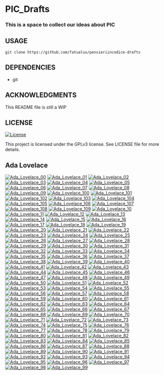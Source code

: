 # PIC_Drafts

### This is a space to collect our ideas about PIC

## USAGE

```
git clone https://github.com/fatualux/pensieriincodice-drafts
```

## DEPENDENCIES

- git

## ACKNOWLEDGMENTS

This README file is still a WIP


## LICENSE

[![License](https://img.shields.io/badge/License-GPL%20v3-blue.svg)](http://www.gnu.org/licenses/gpl-3.0)

This project is licensed under the GPLv3 license.
See LICENSE file for more details.

## Ada Lovelace

<div class="gallery">
  <a href="images/Ada_Lovelace_00.png"><img class="thumbnail" src="thumbs/Ada_Lovelace_00.png" alt="Ada_Lovelace_00"></a>
  <a href="images/Ada_Lovelace_01.png"><img class="thumbnail" src="thumbs/Ada_Lovelace_01.png" alt="Ada_Lovelace_01"></a>
  <a href="images/Ada_Lovelace_02.png"><img class="thumbnail" src="thumbs/Ada_Lovelace_02.png" alt="Ada_Lovelace_02"></a>
  <a href="images/Ada_Lovelace_03.png"><img class="thumbnail" src="thumbs/Ada_Lovelace_03.png" alt="Ada_Lovelace_03"></a>
  <a href="images/Ada_Lovelace_04.png"><img class="thumbnail" src="thumbs/Ada_Lovelace_04.png" alt="Ada_Lovelace_04"></a>
  <a href="images/Ada_Lovelace_05.png"><img class="thumbnail" src="thumbs/Ada_Lovelace_05.png" alt="Ada_Lovelace_05"></a>
  <a href="images/Ada_Lovelace_06.png"><img class="thumbnail" src="thumbs/Ada_Lovelace_06.png" alt="Ada_Lovelace_06"></a>
  <a href="images/Ada_Lovelace_07.png"><img class="thumbnail" src="thumbs/Ada_Lovelace_07.png" alt="Ada_Lovelace_07"></a>
  <a href="images/Ada_Lovelace_08.png"><img class="thumbnail" src="thumbs/Ada_Lovelace_08.png" alt="Ada_Lovelace_08"></a>
  <a href="images/Ada_Lovelace_09.png"><img class="thumbnail" src="thumbs/Ada_Lovelace_09.png" alt="Ada_Lovelace_09"></a>
  <a href="images/Ada_Lovelace_100.png"><img class="thumbnail" src="thumbs/Ada_Lovelace_100.png" alt="Ada_Lovelace_100"></a>
  <a href="images/Ada_Lovelace_101.png"><img class="thumbnail" src="thumbs/Ada_Lovelace_101.png" alt="Ada_Lovelace_101"></a>
  <a href="images/Ada_Lovelace_102.png"><img class="thumbnail" src="thumbs/Ada_Lovelace_102.png" alt="Ada_Lovelace_102"></a>
  <a href="images/Ada_Lovelace_103.png"><img class="thumbnail" src="thumbs/Ada_Lovelace_103.png" alt="Ada_Lovelace_103"></a>
  <a href="images/Ada_Lovelace_104.png"><img class="thumbnail" src="thumbs/Ada_Lovelace_104.png" alt="Ada_Lovelace_104"></a>
  <a href="images/Ada_Lovelace_105.png"><img class="thumbnail" src="thumbs/Ada_Lovelace_105.png" alt="Ada_Lovelace_105"></a>
  <a href="images/Ada_Lovelace_106.png"><img class="thumbnail" src="thumbs/Ada_Lovelace_106.png" alt="Ada_Lovelace_106"></a>
  <a href="images/Ada_Lovelace_107.png"><img class="thumbnail" src="thumbs/Ada_Lovelace_107.png" alt="Ada_Lovelace_107"></a>
  <a href="images/Ada_Lovelace_108.png"><img class="thumbnail" src="thumbs/Ada_Lovelace_108.png" alt="Ada_Lovelace_108"></a>
  <a href="images/Ada_Lovelace_109.png"><img class="thumbnail" src="thumbs/Ada_Lovelace_109.png" alt="Ada_Lovelace_109"></a>
  <a href="images/Ada_Lovelace_10.png"><img class="thumbnail" src="thumbs/Ada_Lovelace_10.png" alt="Ada_Lovelace_10"></a>
  <a href="images/Ada_Lovelace_11.png"><img class="thumbnail" src="thumbs/Ada_Lovelace_11.png" alt="Ada_Lovelace_11"></a>
  <a href="images/Ada_Lovelace_12.png"><img class="thumbnail" src="thumbs/Ada_Lovelace_12.png" alt="Ada_Lovelace_12"></a>
  <a href="images/Ada_Lovelace_13.png"><img class="thumbnail" src="thumbs/Ada_Lovelace_13.png" alt="Ada_Lovelace_13"></a>
  <a href="images/Ada_Lovelace_14.png"><img class="thumbnail" src="thumbs/Ada_Lovelace_14.png" alt="Ada_Lovelace_14"></a>
  <a href="images/Ada_Lovelace_15.png"><img class="thumbnail" src="thumbs/Ada_Lovelace_15.png" alt="Ada_Lovelace_15"></a>
  <a href="images/Ada_Lovelace_16.png"><img class="thumbnail" src="thumbs/Ada_Lovelace_16.png" alt="Ada_Lovelace_16"></a>
  <a href="images/Ada_Lovelace_17.png"><img class="thumbnail" src="thumbs/Ada_Lovelace_17.png" alt="Ada_Lovelace_17"></a>
  <a href="images/Ada_Lovelace_18.png"><img class="thumbnail" src="thumbs/Ada_Lovelace_18.png" alt="Ada_Lovelace_18"></a>
  <a href="images/Ada_Lovelace_19.png"><img class="thumbnail" src="thumbs/Ada_Lovelace_19.png" alt="Ada_Lovelace_19"></a>
  <a href="images/Ada_Lovelace_20.png"><img class="thumbnail" src="thumbs/Ada_Lovelace_20.png" alt="Ada_Lovelace_20"></a>
  <a href="images/Ada_Lovelace_21.png"><img class="thumbnail" src="thumbs/Ada_Lovelace_21.png" alt="Ada_Lovelace_21"></a>
  <a href="images/Ada_Lovelace_22.png"><img class="thumbnail" src="thumbs/Ada_Lovelace_22.png" alt="Ada_Lovelace_22"></a>
  <a href="images/Ada_Lovelace_23.png"><img class="thumbnail" src="thumbs/Ada_Lovelace_23.png" alt="Ada_Lovelace_23"></a>
  <a href="images/Ada_Lovelace_24.png"><img class="thumbnail" src="thumbs/Ada_Lovelace_24.png" alt="Ada_Lovelace_24"></a>
  <a href="images/Ada_Lovelace_25.png"><img class="thumbnail" src="thumbs/Ada_Lovelace_25.png" alt="Ada_Lovelace_25"></a>
  <a href="images/Ada_Lovelace_26.png"><img class="thumbnail" src="thumbs/Ada_Lovelace_26.png" alt="Ada_Lovelace_26"></a>
  <a href="images/Ada_Lovelace_27.png"><img class="thumbnail" src="thumbs/Ada_Lovelace_27.png" alt="Ada_Lovelace_27"></a>
  <a href="images/Ada_Lovelace_28.png"><img class="thumbnail" src="thumbs/Ada_Lovelace_28.png" alt="Ada_Lovelace_28"></a>
  <a href="images/Ada_Lovelace_29.png"><img class="thumbnail" src="thumbs/Ada_Lovelace_29.png" alt="Ada_Lovelace_29"></a>
  <a href="images/Ada_Lovelace_30.png"><img class="thumbnail" src="thumbs/Ada_Lovelace_30.png" alt="Ada_Lovelace_30"></a>
  <a href="images/Ada_Lovelace_31.png"><img class="thumbnail" src="thumbs/Ada_Lovelace_31.png" alt="Ada_Lovelace_31"></a>
  <a href="images/Ada_Lovelace_32.png"><img class="thumbnail" src="thumbs/Ada_Lovelace_32.png" alt="Ada_Lovelace_32"></a>
  <a href="images/Ada_Lovelace_33.png"><img class="thumbnail" src="thumbs/Ada_Lovelace_33.png" alt="Ada_Lovelace_33"></a>
  <a href="images/Ada_Lovelace_34.png"><img class="thumbnail" src="thumbs/Ada_Lovelace_34.png" alt="Ada_Lovelace_34"></a>
  <a href="images/Ada_Lovelace_35.png"><img class="thumbnail" src="thumbs/Ada_Lovelace_35.png" alt="Ada_Lovelace_35"></a>
  <a href="images/Ada_Lovelace_36.png"><img class="thumbnail" src="thumbs/Ada_Lovelace_36.png" alt="Ada_Lovelace_36"></a>
  <a href="images/Ada_Lovelace_37.png"><img class="thumbnail" src="thumbs/Ada_Lovelace_37.png" alt="Ada_Lovelace_37"></a>
  <a href="images/Ada_Lovelace_38.png"><img class="thumbnail" src="thumbs/Ada_Lovelace_38.png" alt="Ada_Lovelace_38"></a>
  <a href="images/Ada_Lovelace_39.png"><img class="thumbnail" src="thumbs/Ada_Lovelace_39.png" alt="Ada_Lovelace_39"></a>
  <a href="images/Ada_Lovelace_40.png"><img class="thumbnail" src="thumbs/Ada_Lovelace_40.png" alt="Ada_Lovelace_40"></a>
  <a href="images/Ada_Lovelace_41.png"><img class="thumbnail" src="thumbs/Ada_Lovelace_41.png" alt="Ada_Lovelace_41"></a>
  <a href="images/Ada_Lovelace_42.png"><img class="thumbnail" src="thumbs/Ada_Lovelace_42.png" alt="Ada_Lovelace_42"></a>
  <a href="images/Ada_Lovelace_43.png"><img class="thumbnail" src="thumbs/Ada_Lovelace_43.png" alt="Ada_Lovelace_43"></a>
  <a href="images/Ada_Lovelace_44.png"><img class="thumbnail" src="thumbs/Ada_Lovelace_44.png" alt="Ada_Lovelace_44"></a>
  <a href="images/Ada_Lovelace_45.png"><img class="thumbnail" src="thumbs/Ada_Lovelace_45.png" alt="Ada_Lovelace_45"></a>
  <a href="images/Ada_Lovelace_46.png"><img class="thumbnail" src="thumbs/Ada_Lovelace_46.png" alt="Ada_Lovelace_46"></a>
  <a href="images/Ada_Lovelace_47.png"><img class="thumbnail" src="thumbs/Ada_Lovelace_47.png" alt="Ada_Lovelace_47"></a>
  <a href="images/Ada_Lovelace_48.png"><img class="thumbnail" src="thumbs/Ada_Lovelace_48.png" alt="Ada_Lovelace_48"></a>
  <a href="images/Ada_Lovelace_49.png"><img class="thumbnail" src="thumbs/Ada_Lovelace_49.png" alt="Ada_Lovelace_49"></a>
  <a href="images/Ada_Lovelace_50.png"><img class="thumbnail" src="thumbs/Ada_Lovelace_50.png" alt="Ada_Lovelace_50"></a>
  <a href="images/Ada_Lovelace_51.png"><img class="thumbnail" src="thumbs/Ada_Lovelace_51.png" alt="Ada_Lovelace_51"></a>
  <a href="images/Ada_Lovelace_52.png"><img class="thumbnail" src="thumbs/Ada_Lovelace_52.png" alt="Ada_Lovelace_52"></a>
  <a href="images/Ada_Lovelace_53.png"><img class="thumbnail" src="thumbs/Ada_Lovelace_53.png" alt="Ada_Lovelace_53"></a>
  <a href="images/Ada_Lovelace_54.png"><img class="thumbnail" src="thumbs/Ada_Lovelace_54.png" alt="Ada_Lovelace_54"></a>
  <a href="images/Ada_Lovelace_55.png"><img class="thumbnail" src="thumbs/Ada_Lovelace_55.png" alt="Ada_Lovelace_55"></a>
  <a href="images/Ada_Lovelace_56.png"><img class="thumbnail" src="thumbs/Ada_Lovelace_56.png" alt="Ada_Lovelace_56"></a>
  <a href="images/Ada_Lovelace_57.png"><img class="thumbnail" src="thumbs/Ada_Lovelace_57.png" alt="Ada_Lovelace_57"></a>
  <a href="images/Ada_Lovelace_58.png"><img class="thumbnail" src="thumbs/Ada_Lovelace_58.png" alt="Ada_Lovelace_58"></a>
  <a href="images/Ada_Lovelace_59.png"><img class="thumbnail" src="thumbs/Ada_Lovelace_59.png" alt="Ada_Lovelace_59"></a>
  <a href="images/Ada_Lovelace_60.png"><img class="thumbnail" src="thumbs/Ada_Lovelace_60.png" alt="Ada_Lovelace_60"></a>
  <a href="images/Ada_Lovelace_61.png"><img class="thumbnail" src="thumbs/Ada_Lovelace_61.png" alt="Ada_Lovelace_61"></a>
  <a href="images/Ada_Lovelace_62.png"><img class="thumbnail" src="thumbs/Ada_Lovelace_62.png" alt="Ada_Lovelace_62"></a>
  <a href="images/Ada_Lovelace_63.png"><img class="thumbnail" src="thumbs/Ada_Lovelace_63.png" alt="Ada_Lovelace_63"></a>
  <a href="images/Ada_Lovelace_64.png"><img class="thumbnail" src="thumbs/Ada_Lovelace_64.png" alt="Ada_Lovelace_64"></a>
  <a href="images/Ada_Lovelace_65.png"><img class="thumbnail" src="thumbs/Ada_Lovelace_65.png" alt="Ada_Lovelace_65"></a>
  <a href="images/Ada_Lovelace_66.png"><img class="thumbnail" src="thumbs/Ada_Lovelace_66.png" alt="Ada_Lovelace_66"></a>
  <a href="images/Ada_Lovelace_67.png"><img class="thumbnail" src="thumbs/Ada_Lovelace_67.png" alt="Ada_Lovelace_67"></a>
  <a href="images/Ada_Lovelace_68.png"><img class="thumbnail" src="thumbs/Ada_Lovelace_68.png" alt="Ada_Lovelace_68"></a>
  <a href="images/Ada_Lovelace_69.png"><img class="thumbnail" src="thumbs/Ada_Lovelace_69.png" alt="Ada_Lovelace_69"></a>
  <a href="images/Ada_Lovelace_70.png"><img class="thumbnail" src="thumbs/Ada_Lovelace_70.png" alt="Ada_Lovelace_70"></a>
  <a href="images/Ada_Lovelace_71.png"><img class="thumbnail" src="thumbs/Ada_Lovelace_71.png" alt="Ada_Lovelace_71"></a>
  <a href="images/Ada_Lovelace_72.png"><img class="thumbnail" src="thumbs/Ada_Lovelace_72.png" alt="Ada_Lovelace_72"></a>
  <a href="images/Ada_Lovelace_73.png"><img class="thumbnail" src="thumbs/Ada_Lovelace_73.png" alt="Ada_Lovelace_73"></a>
  <a href="images/Ada_Lovelace_74.png"><img class="thumbnail" src="thumbs/Ada_Lovelace_74.png" alt="Ada_Lovelace_74"></a>
  <a href="images/Ada_Lovelace_75.png"><img class="thumbnail" src="thumbs/Ada_Lovelace_75.png" alt="Ada_Lovelace_75"></a>
  <a href="images/Ada_Lovelace_76.png"><img class="thumbnail" src="thumbs/Ada_Lovelace_76.png" alt="Ada_Lovelace_76"></a>
  <a href="images/Ada_Lovelace_77.png"><img class="thumbnail" src="thumbs/Ada_Lovelace_77.png" alt="Ada_Lovelace_77"></a>
  <a href="images/Ada_Lovelace_78.png"><img class="thumbnail" src="thumbs/Ada_Lovelace_78.png" alt="Ada_Lovelace_78"></a>
  <a href="images/Ada_Lovelace_79.png"><img class="thumbnail" src="thumbs/Ada_Lovelace_79.png" alt="Ada_Lovelace_79"></a>
  <a href="images/Ada_Lovelace_80.png"><img class="thumbnail" src="thumbs/Ada_Lovelace_80.png" alt="Ada_Lovelace_80"></a>
  <a href="images/Ada_Lovelace_81.png"><img class="thumbnail" src="thumbs/Ada_Lovelace_81.png" alt="Ada_Lovelace_81"></a>
  <a href="images/Ada_Lovelace_82.png"><img class="thumbnail" src="thumbs/Ada_Lovelace_82.png" alt="Ada_Lovelace_82"></a>
  <a href="images/Ada_Lovelace_83.png"><img class="thumbnail" src="thumbs/Ada_Lovelace_83.png" alt="Ada_Lovelace_83"></a>
  <a href="images/Ada_Lovelace_84.png"><img class="thumbnail" src="thumbs/Ada_Lovelace_84.png" alt="Ada_Lovelace_84"></a>
  <a href="images/Ada_Lovelace_85.png"><img class="thumbnail" src="thumbs/Ada_Lovelace_85.png" alt="Ada_Lovelace_85"></a>
  <a href="images/Ada_Lovelace_86.png"><img class="thumbnail" src="thumbs/Ada_Lovelace_86.png" alt="Ada_Lovelace_86"></a>
  <a href="images/Ada_Lovelace_87.png"><img class="thumbnail" src="thumbs/Ada_Lovelace_87.png" alt="Ada_Lovelace_87"></a>
  <a href="images/Ada_Lovelace_88.png"><img class="thumbnail" src="thumbs/Ada_Lovelace_88.png" alt="Ada_Lovelace_88"></a>
  <a href="images/Ada_Lovelace_89.png"><img class="thumbnail" src="thumbs/Ada_Lovelace_89.png" alt="Ada_Lovelace_89"></a>
  <a href="images/Ada_Lovelace_90.png"><img class="thumbnail" src="thumbs/Ada_Lovelace_90.png" alt="Ada_Lovelace_90"></a>
  <a href="images/Ada_Lovelace_91.png"><img class="thumbnail" src="thumbs/Ada_Lovelace_91.png" alt="Ada_Lovelace_91"></a>
  <a href="images/Ada_Lovelace_92.png"><img class="thumbnail" src="thumbs/Ada_Lovelace_92.png" alt="Ada_Lovelace_92"></a>
  <a href="images/Ada_Lovelace_93.png"><img class="thumbnail" src="thumbs/Ada_Lovelace_93.png" alt="Ada_Lovelace_93"></a>
  <a href="images/Ada_Lovelace_94.png"><img class="thumbnail" src="thumbs/Ada_Lovelace_94.png" alt="Ada_Lovelace_94"></a>
  <a href="images/Ada_Lovelace_95.png"><img class="thumbnail" src="thumbs/Ada_Lovelace_95.png" alt="Ada_Lovelace_95"></a>
  <a href="images/Ada_Lovelace_96.png"><img class="thumbnail" src="thumbs/Ada_Lovelace_96.png" alt="Ada_Lovelace_96"></a>
  <a href="images/Ada_Lovelace_97.png"><img class="thumbnail" src="thumbs/Ada_Lovelace_97.png" alt="Ada_Lovelace_97"></a>
  <a href="images/Ada_Lovelace_98.png"><img class="thumbnail" src="thumbs/Ada_Lovelace_98.png" alt="Ada_Lovelace_98"></a>
  <a href="images/Ada_Lovelace_99.png"><img class="thumbnail" src="thumbs/Ada_Lovelace_99.png" alt="Ada_Lovelace_99"></a>
</div>
</body>
</html>
